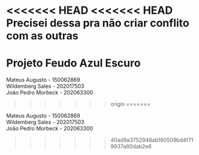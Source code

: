 <<<<<<< HEAD
<<<<<<< HEAD
Precisei dessa pra não criar conflito com as outras 
=======
# Projeto Feudo Azul Escuro

Mateus Augusto - 150062869 </br>
Wildemberg Sales - 202017503 </br>
João Pedro Morbeck - 202063300 </br>
>>>>>>> origin
=======


Mateus Augusto - 150062869 </br>
Wildemberg Sales - 202017503 </br>
João Pedro Morbeck - 202063300 </br>

>>>>>>> 40ad9a3752948ab190509bd4f719937a80dab2e6
